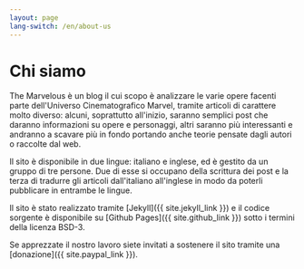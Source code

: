 ```yaml
---
layout: page
lang-switch: /en/about-us
---
```

# Chi siamo
The Marvelous è un blog il cui scopo è analizzare le varie opere facenti parte dell'Universo Cinematografico Marvel, tramite articoli di carattere molto diverso: alcuni, soprattutto all'inizio, saranno semplici post che daranno informazioni su opere e personaggi, altri saranno più interessanti e andranno a scavare più in fondo portando anche teorie pensate dagli autori o raccolte dal web.

Il sito è disponibile in due lingue: italiano e inglese, ed è gestito da un gruppo di tre persone. Due di esse si occupano della scrittura dei post e la terza di tradurre gli articoli dall'italiano all'inglese in modo da poterli pubblicare in entrambe le lingue.

Il sito è stato realizzato tramite [Jekyll]({{ site.jekyll_link }}) e il codice sorgente è disponibile su [Github Pages]({{ site.github_link }}) sotto i termini della licenza BSD-3.

Se apprezzate il nostro lavoro siete invitati a sostenere il sito tramite una [donazione]({{ site.paypal_link }}).